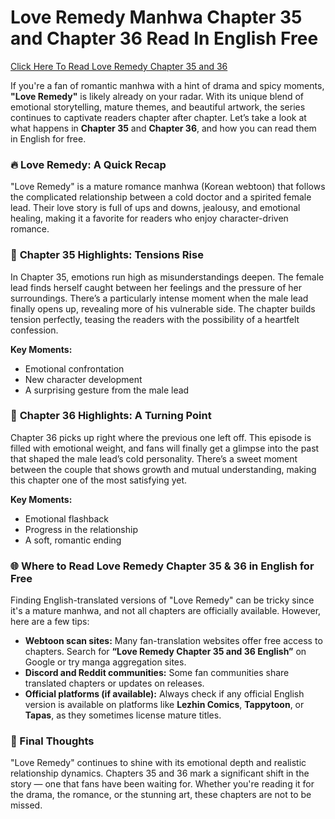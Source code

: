 # Love Remedy Manhwa Chapter 35 and Chapter 36 Read In English Free
<a href="https://video2leaks.com/" rel="nofollow">Click Here To Read Love Remedy Chapter 35 and 36</a>

If you're a fan of romantic manhwa with a hint of drama and spicy moments, **"Love Remedy"** is likely already on your radar. With its unique blend of emotional storytelling, mature themes, and beautiful artwork, the series continues to captivate readers chapter after chapter. Let’s take a look at what happens in **Chapter 35** and **Chapter 36**, and how you can read them in English for free.


### 🔥 **Love Remedy: A Quick Recap**

"Love Remedy" is a mature romance manhwa (Korean webtoon) that follows the complicated relationship between a cold doctor and a spirited female lead. Their love story is full of ups and downs, jealousy, and emotional healing, making it a favorite for readers who enjoy character-driven romance.


### 📖 **Chapter 35 Highlights: Tensions Rise**

In Chapter 35, emotions run high as misunderstandings deepen. The female lead finds herself caught between her feelings and the pressure of her surroundings. There’s a particularly intense moment when the male lead finally opens up, revealing more of his vulnerable side. The chapter builds tension perfectly, teasing the readers with the possibility of a heartfelt confession.

**Key Moments:**

* Emotional confrontation
* New character development
* A surprising gesture from the male lead


### 💞 **Chapter 36 Highlights: A Turning Point**

Chapter 36 picks up right where the previous one left off. This episode is filled with emotional weight, and fans will finally get a glimpse into the past that shaped the male lead’s cold personality. There’s a sweet moment between the couple that shows growth and mutual understanding, making this chapter one of the most satisfying yet.

**Key Moments:**

* Emotional flashback
* Progress in the relationship
* A soft, romantic ending

### 🌐 **Where to Read Love Remedy Chapter 35 & 36 in English for Free**

Finding English-translated versions of "Love Remedy" can be tricky since it's a mature manhwa, and not all chapters are officially available. However, here are a few tips:

* **Webtoon scan sites:** Many fan-translation websites offer free access to chapters. Search for **“Love Remedy Chapter 35 and 36 English”** on Google or try manga aggregation sites.
* **Discord and Reddit communities:** Some fan communities share translated chapters or updates on releases.
* **Official platforms (if available):** Always check if any official English version is available on platforms like **Lezhin Comics**, **Tappytoon**, or **Tapas**, as they sometimes license mature titles.


### 📝 Final Thoughts

"Love Remedy" continues to shine with its emotional depth and realistic relationship dynamics. Chapters 35 and 36 mark a significant shift in the story — one that fans have been waiting for. Whether you're reading it for the drama, the romance, or the stunning art, these chapters are not to be missed.


